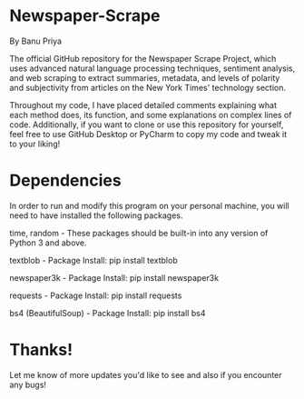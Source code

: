 # Newspaper-Scrape
By Banu Priya

The official GitHub repository for the Newspaper Scrape Project, which uses advanced natural language processing techniques, sentiment analysis, and web scraping to extract summaries, metadata, and levels of polarity and subjectivity from articles on the New York Times' technology section.

Throughout my code, I have placed detailed comments explaining what each method does, its function, and some explanations on complex lines of code. Additionally, if you want to clone or use this repository for yourself, feel free to use GitHub Desktop or PyCharm to copy my code and tweak it to your liking! 

# Dependencies
In order to run and modify this program on your personal machine, you will need to have installed the following packages.

time, random - These packages should be built-in into any version of Python 3 and above.

textblob - Package Install: pip install textblob

newspaper3k - Package Install: pip install newspaper3k

requests - Package Install: pip install requests

bs4 (BeautifulSoup) - Package Install: pip install bs4

# Thanks!
Let me know of more updates you'd like to see and also if you encounter any bugs!
